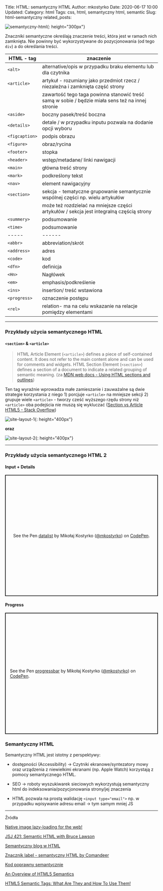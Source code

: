 Title: HTML: semantyczny HTML
Author: mkostyrko
Date: 2020-06-17 10:00
Updated:
Category: html
Tags: css, html, semantyczny html, semantic
Slug: html-semantyczny
related_posts: 

![semantyczny-html](https://www.jungledisk.com/blog/content/images/blog/div-soup-vs-semantic-html.png#center){: height="300px"}


Znaczniki semantyczne określają znaczenie treści, która jest w ramach nich zamknięta. Nie powinny być wykorzystywane do pozycjonowania (od tego `div`) a do określania treści.

| HTML - tag | znaczenie 
|---|---|
|`<alt>`| alternative/opis w przypadku braku elementu lub dla czytnika |
|`<article>`| artykuł - rozumiany jako przedmiot rzecz / niezależna i zamknięta część strony |
|| zawartość tego taga powinna stanowić treść samą w sobie / będzie miała sens też na innej stronie |
|`<aside>`| boczny pasek/treść boczna |
|`<details>`| detale / w przypadku inputu pozwala na dodanie opcji wyboru |
|`<figcaption>`| podpis obrazu |
|`<figure>`| obraz/rycina |
|`<footer>`| stopka |
|`<header>`| wstęp/metadane/ linki nawigacji |
|`<main>`| główna treść strony |
|`<mark>`| podkreślony tekst |
|`<nav>`| element nawigacyjny |
|`<section>`| sekcja - tematyczne grupowanie semantycznie wspólnej części np. wielu artykułów |
|| może też rozdzielać na mniejsze części artykułów / sekcja jest integralną częścią strony|
|`<summery>`| podsumowanie |
|`<time>`| podsumowanie |
| ----- | ------ |
|`<abbr>`| abbreviation/skrót |
|`<address>`| adres |
|`<code>`| kod|
|`<dfn>`| definicja|
|`<Hn>`| Nagłówek |
|`<em>`| emphasis/podkreślenie|
|`<ins>`| insertion/ treść wstawiona|
|`<progress>`| oznaczenie postępu |
|`<rel>`| relation- ma na celu wskazanie na relacje pomiędzy elementami |

---

### Przykłady użycia semantycznego HTML

#### `<section>` & `<article>`

> HTML Article Element (`<article>`) defines a piece of self-contained content. It does not refer to the main content alone and can be used for comments and widgets.
>HTML Section Element (`<section>`) defines a section of a document to indicate a related grouping of semantic meaning. (za [MDN web docs - Using HTML sections and outlines](https://developer.mozilla.org/en-US/docs/Web/Guide/HTML/Using_HTML_sections_and_outlines#:~:text=HTML%20Article%20Element%20(,related%20grouping%20of%20semantic%20meaning.)))

Ten tag wyraźnie wprowadza małe zamieszanie i zauważalne są dwie strategie korzystania z niego 1) porcjuje `<article>` na mniejsze sekcji 2) grupuje wiele `<article>` - tworzy cześć wyższego rzędu strony niż `<article>` oba podejścia nie muszą się wykluczać ([Section vs Article HTML5 - Stack Overflow](https://stackoverflow.com/questions/7549561/section-vs-article-html5))


![site-layout-1](https://almosthumor.files.wordpress.com/2011/09/html5demo1.jpg){: height="400px"}

**oraz**

![site-layout-2](https://cdn.semrush.com/blog/static/media/62/de/62de85ae40932e6d41e2966b3af3ca8e/resize/885x666/semantic-html5-markup-related-aside-kalicube.webp){: height="400px"}

---

### Przykłady użycia semantycznego HTML 2

#### Input + Details

<p class="codepen" data-height="400" data-theme-id="dark" data-default-tab="html,result" data-user="mkostyrko" data-slug-hash="qBbqapZ" style="height: 400px; box-sizing: border-box; display: flex; align-items: center; justify-content: center; border: 2px solid; margin: 1em 0; padding: 1em;" data-pen-title="datalist">
  <span>See the Pen <a href="https://codepen.io/mkostyrko/pen/qBbqapZ">
  datalist</a> by Mikołaj Kostyrko (<a href="https://codepen.io/mkostyrko">@mkostyrko</a>)
  on <a href="https://codepen.io">CodePen</a>.</span>
</p>
<script async src="https://static.codepen.io/assets/embed/ei.js"></script>

#### Progress

<p class="codepen" data-height=""400 data-theme-id="dark" data-default-tab="html,result" data-user="mkostyrko" data-slug-hash="PoZbGeQ" style="height: 400px; box-sizing: border-box; display: flex; align-items: center; justify-content: center; border: 2px solid; margin: 1em 0; padding: 1em;" data-pen-title="progressbar">
  <span>See the Pen <a href="https://codepen.io/mkostyrko/pen/PoZbGeQ">
  progressbar</a> by Mikołaj Kostyrko (<a href="https://codepen.io/mkostyrko">@mkostyrko</a>)
  on <a href="https://codepen.io">CodePen</a>.</span>
</p>
<script async src="https://static.codepen.io/assets/embed/ei.js"></script>

### Semantyczny HTML

Semantyczny HTML jest istotny z perspektywy:

* dostępności (Accessibility) -> Czytniki ekranowe/syntezatory mowy oraz urządzenia z niewielkimi ekranami (np. Apple Watch) korzystają z pomocy semantycznego HTML.

* SEO -> roboty wyszukiwarek sieciowych wykorzystują semantyczny html do indeksowania/pozycjonowania strony/jej znaczenia

* HTML pozwala na prostą walidację `<input type="email">` np. w przypadku wpisywanie adresu email -> tym samym mniej JS 


---

Źródła

[Native image lazy-loading for the web!](https://addyosmani.com/blog/lazy-loading/)

[JSJ 421: Semantic HTML with Bruce Lawson](https://devchat.tv/js-jabber/jsj-421-semantic-html-with-bruce-lawson/)

[Semantyczny blog w HTML](https://tutorials.comandeer.pl/html5-blog.html)

[Znacznik label - semantyczny HTML by Comandeer](https://www.youtube.com/watch?v=hffiWUbbPFs)

[Kod poprawny semantycznie](http://www.kurshtml.edu.pl/html/kod_poprawny_semantycznie,tekst.html)

[An Overview of HTML5 Semantics](https://codepen.io/mi-lee/post/an-overview-of-html5-semantics)

[HTML5 Semantic Tags: What Are They and How To Use Them!](https://www.semrush.com/blog/semantic-html5-guide/)